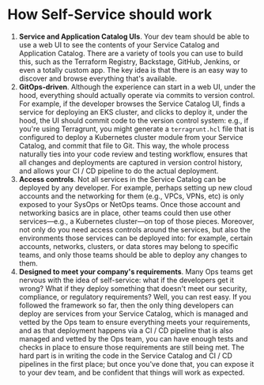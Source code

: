 # How Self-Service should work

1. **Service and Application Catalog UIs**. Your dev team should be able to use a web UI to see the contents of your Service Catalog and Application Catalog. There are a variety of tools you can use to build this, such as the Terraform Registry, Backstage, GitHub, Jenkins, or even a totally custom app. The key idea is that there is an easy way to discover and browse everything that's available.
2. **GitOps-driven**. Although the experience can start in a web UI, under the hood, everything should actually operate via commits to version control. For example, if the developer browses the Service Catalog UI, finds a service for deploying an EKS cluster, and clicks to deploy it, under the hood, the UI should commit code to the version control system: e.g., if you're using Terragrunt, you might generate a `terragrunt.hcl` file that is configured to deploy a Kubernetes cluster module from your Service Catalog, and commit that file to Git. This way, the whole process naturally ties into your code review and testing workflow, ensures that all changes and deployments are captured in version control history, and allows your CI / CD pipeline to do the actual deployment.
3. **Access controls**. Not all services in the Service Catalog can be deployed by any developer. For example, perhaps setting up new cloud accounts and the networking for them (e.g., VPCs, VPNs, etc) is only exposed to your SysOps or NetOps teams. Once those account and networking basics are in place, other teams could then use other services—e.g., a Kubernetes cluster—on top of those pieces. Moreover, not only do you need access controls around the services, but also the environments those services can be deployed into: for example, certain accounts, networks, clusters, or data stores may belong to specific teams, and only those teams should be able to deploy any changes to them.
4. **Designed to meet your company's requirements**. Many Ops teams get nervous with the idea of self-service: what if the developers get it wrong? What if they deploy something that doesn't meet our security, compliance, or regulatory requirements? Well, you can rest easy. If you followed the framework so far, then the only thing developers can deploy are services from your Service Catalog, which is managed and vetted by the Ops team to ensure everything meets your requirements, and as that deployment happens via a CI / CD pipeline that is also managed and vetted by the Ops team, you can have enough tests and checks in place to ensure those requirements are still being met. The hard part is in writing the code in the Service Catalog and CI / CD pipelines in the first place; but once you've done that, you can expose it to your dev team, and be confident that things will work as expected.
